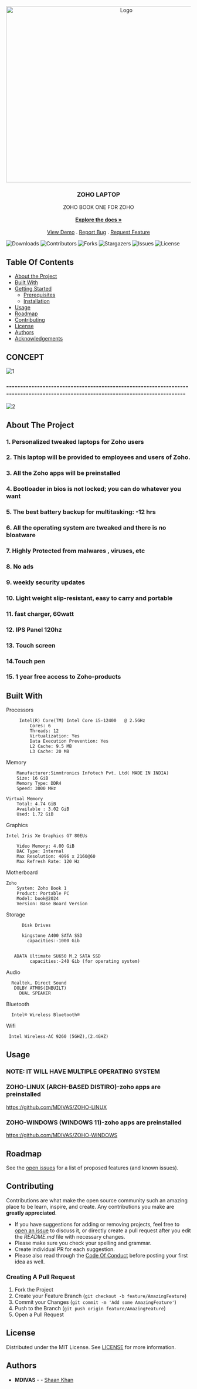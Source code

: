 <br/>
<p align="center">
  <a href="https://github.com/MDIVAS/ZOHO-LAPTOP">
    <img src="https://media.giphy.com/media/v1.Y2lkPTc5MGI3NjExOHU4ZHA2M2htbTQ1OWR0NmxlNjR2ZzNjeDkyNno3bnpkYzFtd3VxMCZlcD12MV9pbnRlcm5hbF9naWZfYnlfaWQmY3Q9cw/WFZvB7VIXBgiz3oDXE/giphy.gif" alt="Logo" width="640" height="480">
  </a>

  <h3 align="center">ZOHO LAPTOP</h3>

  <p align="center">
    ZOHO BOOK ONE FOR ZOHO
    <br/>
    <br/>
    <a href="https://github.com/MDIVAS/ZOHO-LAPTOP"><strong>Explore the docs »</strong></a>
    <br/>
    <br/>
    <a href="https://github.com/MDIVAS/ZOHO-LAPTOP">View Demo</a>
    .
    <a href="https://github.com/MDIVAS/ZOHO-LAPTOP/issues">Report Bug</a>
    .
    <a href="https://github.com/MDIVAS/ZOHO-LAPTOP/issues">Request Feature</a>
  </p>
</p>

![Downloads](https://img.shields.io/github/downloads/MDIVAS/ZOHO-LAPTOP/total) ![Contributors](https://img.shields.io/github/contributors/MDIVAS/ZOHO-LAPTOP?color=dark-green) ![Forks](https://img.shields.io/github/forks/MDIVAS/ZOHO-LAPTOP?style=social) ![Stargazers](https://img.shields.io/github/stars/MDIVAS/ZOHO-LAPTOP?style=social) ![Issues](https://img.shields.io/github/issues/MDIVAS/ZOHO-LAPTOP) ![License](https://img.shields.io/github/license/MDIVAS/ZOHO-LAPTOP) 

## Table Of Contents

* [About the Project](#about-the-project)
* [Built With](#built-with)
* [Getting Started](#getting-started)
  * [Prerequisites](#prerequisites)
  * [Installation](#installation)
* [Usage](#usage)
* [Roadmap](#roadmap)
* [Contributing](#contributing)
* [License](#license)
* [Authors](#authors)
* [Acknowledgements](#acknowledgements)


## CONCEPT 

![1](https://github.com/MDIVAS/ZOHO-LAPTOP/assets/127883304/fddbf59e-e789-44aa-9362-237c34844066)      
###         ---------------------------------------------------------------------------------------------------------------------------------
![2](https://github.com/MDIVAS/ZOHO-LAPTOP/assets/127883304/d1735843-05a3-40ed-9908-453703a0e4fd)



## About The Project

### 1. Personalized tweaked laptops for Zoho users
 
 
### 2. This laptop will be provided to employees and users of Zoho.

### 3. All the Zoho apps will be preinstalled 

### 4. Bootloader in bios is not locked; you can do whatever you want

### 5. The best battery backup for multitasking: -12 hrs 

### 6. All the operating system are tweaked and there is no bloatware

### 7. Highly Protected from malwares , viruses, etc 

### 8. No ads 

### 9. weekly  security updates 

### 10. Light weight slip-resistant, easy to carry and portable

### 11. fast charger, 60watt


### 12. IPS Panel 120hz 

### 13. Touch screen 

### 14.Touch pen 

### 15. 1 year free access to Zoho-products 






## Built With

Processors
	       
         Intel(R) Core(TM) Intel Core i5-12400   @ 2.5GHz
    		 Cores: 6
    		 Threads: 12
    		 Virtualization: Yes
    		 Data Execution Prevention: Yes
    		 L2 Cache: 9.5 MB
    		 L3 Cache: 20 MB
		
Memory
	
		Manufacturer:Simmtronics Infotech Pvt. Ltd( MADE IN INDIA)
		Size: 16 GiB
		Memory Type: DDR4
		Speed: 3000 MHz
		
	Virtual Memory
		Total: 4.74 GiB
		Available : 3.02 GiB
		Used: 1.72 GiB
Graphics
	
    Intel Iris Xe Graphics G7 80EUs

		Video Memory: 4.00 GiB
		DAC Type: Internal
		Max Resolution: 4096 x 2160@60
		Max Refresh Rate: 120 Hz


Motherboard
	  
   
    Zoho
		System: Zoho Book 1
		Product: Portable PC
		Model: book@2024
		Version: Base Board Version
		
	
Storage
	        
          Disk Drives

          kingstone A400 SATA SSD
            capacities:-1000 Gib


       ADATA Ultimate SU650 M.2 SATA SSD
             capacities:-240 Gib (for operating system)

          
         
Audio
      
      Realtek, Direct Sound
       DOLBY ATMOS(INBUILT)
         DUAL SPEAKER


Bluetooth 
       
      Intel® Wireless Bluetooth®


Wifi 
     
     Intel Wireless-AC 9260 (5GHZ),(2.4GHZ)



## Usage

### NOTE: IT WILL HAVE MULTIPLE OPERATING SYSTEM 


### ZOHO-LINUX (ARCH-BASED DISTIRO)-zoho apps are preinstalled

https://github.com/MDIVAS/ZOHO-LINUX


### ZOHO-WINDOWS (WINDOWS 11)-zoho apps are preinstalled

https://github.com/MDIVAS/ZOHO-WINDOWS 








## Roadmap

See the [open issues](https://github.com/MDIVAS/ZOHO-LAPTOP/issues) for a list of proposed features (and known issues).

## Contributing

Contributions are what make the open source community such an amazing place to be learn, inspire, and create. Any contributions you make are **greatly appreciated**.
* If you have suggestions for adding or removing projects, feel free to [open an issue](https://github.com/MDIVAS/ZOHO-LAPTOP/issues/new) to discuss it, or directly create a pull request after you edit the *README.md* file with necessary changes.
* Please make sure you check your spelling and grammar.
* Create individual PR for each suggestion.
* Please also read through the [Code Of Conduct](https://github.com/MDIVAS/ZOHO-LAPTOP/blob/main/CODE_OF_CONDUCT.md) before posting your first idea as well.

### Creating A Pull Request

1. Fork the Project
2. Create your Feature Branch (`git checkout -b feature/AmazingFeature`)
3. Commit your Changes (`git commit -m 'Add some AmazingFeature'`)
4. Push to the Branch (`git push origin feature/AmazingFeature`)
5. Open a Pull Request

## License

Distributed under the MIT License. See [LICENSE](https://github.com/MDIVAS/ZOHO-LAPTOP/blob/main/LICENSE.md) for more information.

## Authors

* **MDIVAS** - - [Shaan Khan](https://github.com/MDIVAS/)


